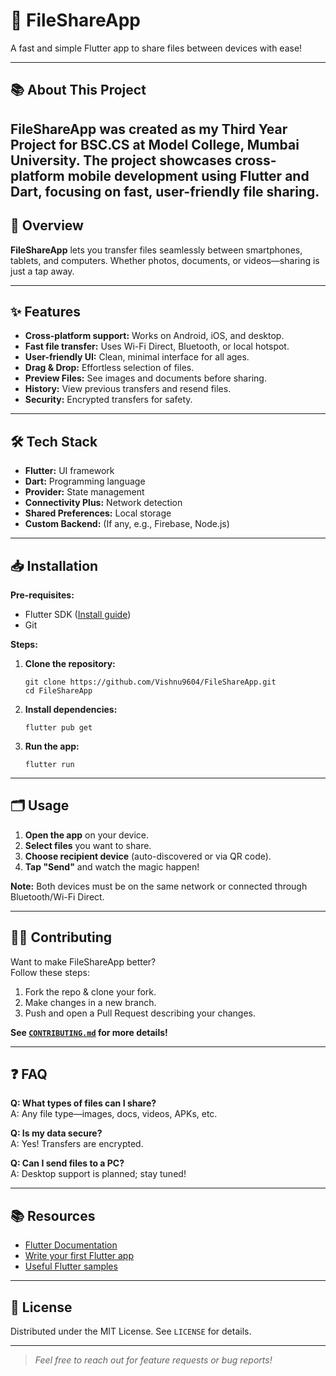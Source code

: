 # 📂 FileShareApp

A fast and simple Flutter app to share files between devices with ease!

---
## 📚 About This Project

FileShareApp was created as my Third Year Project for **BSC.CS at Model College, Mumbai University**. The project showcases cross-platform mobile development using Flutter and Dart, focusing on fast, user-friendly file sharing.
---

## 🚀 Overview

**FileShareApp** lets you transfer files seamlessly between smartphones, tablets, and computers. Whether photos, documents, or videos—sharing is just a tap away.

---

## ✨ Features

- **Cross-platform support:** Works on Android, iOS, and desktop.
- **Fast file transfer:** Uses Wi-Fi Direct, Bluetooth, or local hotspot.
- **User-friendly UI:** Clean, minimal interface for all ages.
- **Drag & Drop:** Effortless selection of files.
- **Preview Files:** See images and documents before sharing.
- **History:** View previous transfers and resend files.
- **Security:** Encrypted transfers for safety.

---

## 🛠️ Tech Stack

- **Flutter:** UI framework
- **Dart:** Programming language
- **Provider:** State management
- **Connectivity Plus:** Network detection
- **Shared Preferences:** Local storage
- **Custom Backend:** (If any, e.g., Firebase, Node.js)

---

## 📥 Installation

**Pre-requisites:**  
- Flutter SDK ([Install guide](https://docs.flutter.dev/get-started/install))
- Git

**Steps:**

1. **Clone the repository:**
    ```
    git clone https://github.com/Vishnu9604/FileShareApp.git
    cd FileShareApp
    ```

2. **Install dependencies:**
    ```
    flutter pub get
    ```

3. **Run the app:**
    ```
    flutter run
    ```

---

## 🗂️ Usage

1. **Open the app** on your device.
2. **Select files** you want to share.
3. **Choose recipient device** (auto-discovered or via QR code).
4. **Tap "Send"** and watch the magic happen!

**Note:** Both devices must be on the same network or connected through Bluetooth/Wi-Fi Direct.

---

## 🧑‍💻 Contributing

Want to make FileShareApp better?  
Follow these steps:

1. Fork the repo & clone your fork.
2. Make changes in a new branch.
3. Push and open a Pull Request describing your changes.

**See [`CONTRIBUTING.md`](CONTRIBUTING.md) for more details!**

---

## ❓ FAQ

**Q: What types of files can I share?**  
A: Any file type—images, docs, videos, APKs, etc.

**Q: Is my data secure?**  
A: Yes! Transfers are encrypted.

**Q: Can I send files to a PC?**  
A: Desktop support is planned; stay tuned!

---

## 📚 Resources

- [Flutter Documentation](https://docs.flutter.dev/)
- [Write your first Flutter app](https://docs.flutter.dev/get-started/codelab)
- [Useful Flutter samples](https://docs.flutter.dev/cookbook)

---

## 📝 License

Distributed under the MIT License. See `LICENSE` for details.

---

> _Feel free to reach out for feature requests or bug reports!_
